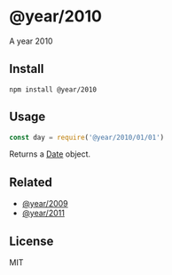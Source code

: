 # @year/2010

A year 2010

## Install

~~~
npm install @year/2010
~~~

## Usage

~~~js
const day = require('@year/2010/01/01')
~~~

Returns a [Date](https://developer.mozilla.org/en-US/docs/Web/JavaScript/Reference/Global_Objects/Date) object.

## Related

* [@year/2009](https://github.com/antonmedv/year/tree/master/packages/2009)
* [@year/2011](https://github.com/antonmedv/year/tree/master/packages/2011)

## License

MIT
